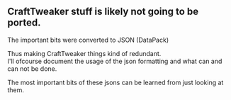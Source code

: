 ## CraftTweaker stuff is likely not going to be ported.

The important bits were converted to JSON (DataPack)

Thus making CraftTweaker things kind of redundant.<br>
I'll ofcourse document the usage of the json formatting and what can and can not be done.

The most important bits of these jsons can be learned from just looking at them.